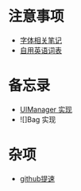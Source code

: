 # 注意事项
- [字体相关笔记](../useFont.md)
- [自用英语词表]()

# 备忘录

- [UIManager 实现](../weifenlei/UIMgr.md)
- ![]Bag 实现

# 杂项

- [github提速](../weifenlei/关于github提速.md)
